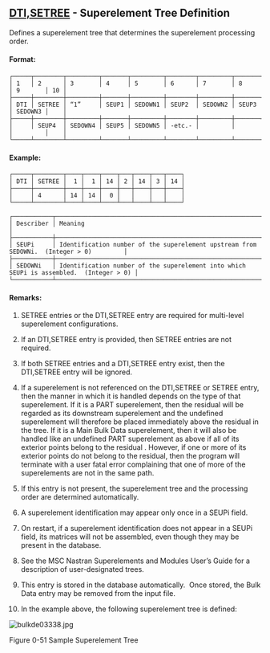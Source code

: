 ## [DTI,SETREE](https://help.hexagonmi.com/bundle/MSC_Nastran_2022.4/page/Nastran_Combined_Book/qrg/bulkde/TOC.DTI.SETREE.xhtml) - Superelement Tree Definition

Defines a superelement tree that determines the superelement processing order.

#### Format:

```text
┌─────┬────────┬─────────┬───────┬─────────┬────────┬─────────┬───────┬─────────┬────┐
│ 1   │ 2      │ 3       │ 4     │ 5       │ 6      │ 7       │ 8     │ 9       │ 10 │
├─────┼────────┼─────────┼───────┼─────────┼────────┼─────────┼───────┼─────────┼────┤
│ DTI │ SETREE │ “1”     │ SEUP1 │ SEDOWN1 │ SEUP2  │ SEDOWN2 │ SEUP3 │ SEDOWN3 │    │
├─────┼────────┼─────────┼───────┼─────────┼────────┼─────────┼───────┼─────────┼────┤
│     │ SEUP4  │ SEDOWN4 │ SEUP5 │ SEDOWN5 │ -etc.- │         │       │         │    │
└─────┴────────┴─────────┴───────┴─────────┴────────┴─────────┴───────┴─────────┴────┘
```
#### Example:

```text
┌─────┬────────┬────┬────┬────┬───┬────┬───┬────┐
│ DTI │ SETREE │  1 │  1 │ 14 │ 2 │ 14 │ 3 │ 14 │
├─────┼────────┼────┼────┼────┼───┼────┼───┼────┤
│     │ 4      │ 14 │ 14 │  0 │   │    │   │    │
└─────┴────────┴────┴────┴────┴───┴────┴───┴────┘
```
```text
┌───────────┬─────────────────────────────────────────────────────────────────────────────────────────┐
│ Describer │ Meaning                                                                                 │
├───────────┼─────────────────────────────────────────────────────────────────────────────────────────┤
│ SEUPi     │ Identification number of the superelement upstream from SEDOWNi.  (Integer > 0)         │
├───────────┼─────────────────────────────────────────────────────────────────────────────────────────┤
│ SEDOWNi   │ Identification number of the superelement into which SEUPi is assembled.  (Integer > 0) │
└───────────┴─────────────────────────────────────────────────────────────────────────────────────────┘
```
#### Remarks:

1. SETREE entries or the DTI,SETREE entry are required for multi-level superelement configurations.

2. If an DTI,SETREE entry is provided, then SETREE entries are not required.

3. If both SETREE entries and a DTI,SETREE entry exist, then the DTI,SETREE entry will be ignored.

4. If a superelement is not referenced on the DTI,SETREE or SETREE entry, then the manner in which it is handled depends on the type of that superelement. If it is a PART superelement, then the residual will be regarded as its downstream superelement and the undefined superelement will therefore be placed immediately above the residual in the tree. If it is a Main Bulk Data superelement, then it will also be handled like an undefined PART superelement as above  if all of its exterior points belong to the residual . However, if one or more of its exterior points do not belong to the residual, then the program will terminate with a user fatal error complaining that one of more of the superelements are not in the same path.

5. If this entry is not present, the superelement tree and the processing order are determined automatically.

6. A superelement identification may appear only once in a SEUPi field.

7. On restart, if a superelement identification does not appear in a SEUPi field, its matrices will not be assembled, even though they may be present in the database.

8. See the  MSC Nastran Superelements and Modules User’s Guide  for a description of user-designated trees.

9. This entry is stored in the database automatically.  Once stored, the Bulk Data entry may be removed from the input file.

10. In the example above, the following superelement tree is defined:

![bulkde03338.jpg](https://help-be.hexagonmi.com/bundle/MSC_Nastran_2022.4/page/Nastran_Combined_Book/qrg/bulkde/../../../assets/bulkde03338.jpg?_LANG=enus)

Figure 0-51 Sample Superelement Tree

